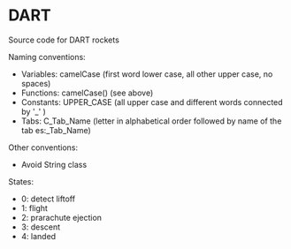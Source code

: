 # DART
Source code for DART rockets


Naming conventions:
 - Variables: camelCase 	(first word lower case, all other upper case, no spaces)
 - Functions: camelCase() 	(see above)
 - Constants: UPPER_CASE 	(all upper case and different words connected by '_' )
 - Tabs: C_Tab_Name		(letter in alphabetical order followed by name of the tab es:_Tab_Name)

Other conventions:
 - Avoid String class

States:
 - 0: detect liftoff
 - 1: flight
 - 2: prarachute ejection
 - 3: descent
 - 4: landed
